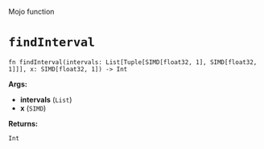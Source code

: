 Mojo function

# `findInterval`

```mojo
fn findInterval(intervals: List[Tuple[SIMD[float32, 1], SIMD[float32, 1]]], x: SIMD[float32, 1]) -> Int
```

**Args:**

- **intervals** (`List`)
- **x** (`SIMD`)

**Returns:**

`Int`

